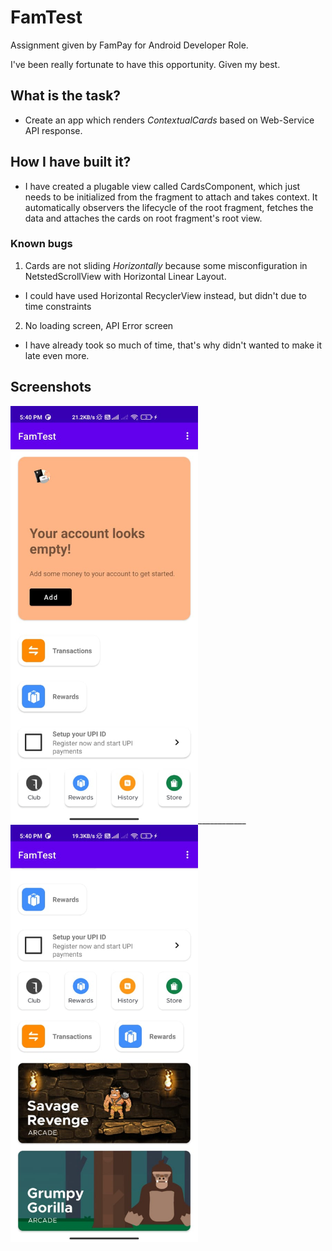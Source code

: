 # FamTest
Assignment given by FamPay for Android Developer Role.

I've been really fortunate to have this opportunity. Given my best.

## What is the task?
- Create an app which renders _ContextualCards_ based on Web-Service API response.

## How I have built it?
- I have created a plugable view called CardsComponent, which just needs to be initialized from the fragment to attach and takes context.
  It automatically observers the lifecycle of the root fragment, fetches the data and attaches the cards on root fragment's root view.
  
### Known bugs
1) Cards are not sliding _Horizontally_ because some misconfiguration in NetstedScrollView with Horizontal Linear Layout.
- I could have used Horizontal RecyclerView instead, but didn't due to time constraints

2) No loading screen, API Error screen
- I have already took so much of time, that's why didn't wanted to make it late even more.

## Screenshots
<img src="./Screenshots/ss_1.jpeg" width="300" />____________<img src="./Screenshots/ss_2.jpeg" width="300" />
